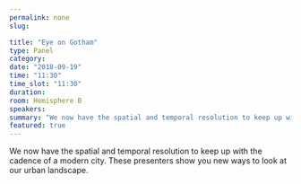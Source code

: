 ```yaml
---
permalink: none
slug:

title: "Eye on Gotham"
type: Panel
category:
date: "2018-09-19"
time: "11:30"
time_slot: "11:30"
duration:
room: Hemisphere B
speakers:
summary: "We now have the spatial and temporal resolution to keep up with the cadence of a modern city. These presenters show you new ways to look at our urban landscape."
featured: true
---
```

We now have the spatial and temporal resolution to keep up with the cadence of a modern city. These presenters show you new ways to look at our urban landscape.
